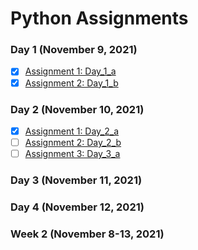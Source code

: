 # Python Assignments

### Day 1 (November 9, 2021)
- [x] <a href="https://github.com/SmoothVPR/Python-Assignments/tree/main/nov9/assignment_1">Assignment 1: Day_1_a</a>
- [x] <a href="https://github.com/SmoothVPR/Python-Assignments/tree/main/nov9/assignment_2">Assignment 2: Day_1_b</a>

### Day 2 (November 10, 2021)
- [x] <a href="https://github.com/SmoothVPR/Python-Assignments/tree/main/nov10/assignment_1">Assignment 1: Day_2_a</a>
- [ ] <a href="https://github.com/SmoothVPR/Python-Assignments/tree/main/nov10/assignment_2">Assignment 2: Day_2_b</a>
- [ ] <a href="https://github.com/SmoothVPR/Python-Assignments/tree/main/nov10/assignment_3">Assignment 3: Day_3_a</a>

### Day 3 (November 11, 2021)

### Day 4 (November 12, 2021)

### Week 2 (November 8-13, 2021)
